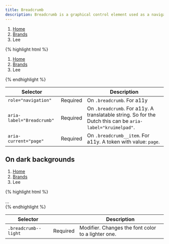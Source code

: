 ```yaml
---
title: Breadcrumb
description: Breadcrumb is a graphical control element used as a navigational aid in user interfaces.
---
```


<div class="fp-example">
	<nav class="breadcrumb" role="navigation" aria-label="Breadcrumb">
		<ol class="breadcrumb__list">
			<li class="breadcrumb__item">
				<a href="#" class="breadcrumb__link">Home</a>
			</li>
			<li class="breadcrumb__item">
				<a href="#" class="breadcrumb__link">Brands</a>
			</li>
			<li class="breadcrumb__item" aria-current="page">Lee</li>
		</ol>
	</nav>
</div>

{% highlight html %}
<nav class="breadcrumb" role="navigation" aria-label="Breadcrumb">
	<ol class="breadcrumb__list">
		<li class="breadcrumb__item">
			<a href="#" class="breadcrumb__link">Home</a>
		</li>
		<li class="breadcrumb__item">
			<a href="#" class="breadcrumb__link">Brands</a>
		</li>
		<li class="breadcrumb__item" aria-current="page">Lee</li>
	</ol>
</nav>
{% endhighlight %}

<table class="table table--horizontal-borders">
	<thead>
		<tr>
			<th>Selector</th>
			<th></th>
			<th>Description</th>
		</tr>
	</thead>
	<tbody>
		<tr>
			<td><code>role="navigation"</code></td>
			<td><span class="label label--warning">Required</span></td>
			<td>On <code>.breadcrumb</code>. For a11y</td>
		</tr>
		<tr>
			<td><code>aria-label="Breadcrumb"</code></td>
			<td><span class="label label--warning">Required</span></td>
			<td>On <code>.breadcrumb</code>. For a11y. A translatable string. So for the Dutch this can be <code>aria-label="kruimelpad"</code>.</td>
		</tr>
		<tr>
			<td><code>aria-current="page"</code></td>
			<td><span class="label label--warning">Required</span></td>
			<td>On <code>.breadcrumb__item</code>. For a11y. A token with value: <code>page</code>.</td>
		</tr>
	</tbody>
</table>

## On dark backgrounds

<div class="fp-example fp-example--dark">
	<nav class="breadcrumb breadcrumb--light" role="navigation" aria-label="Breadcrumb">
		<ol class="breadcrumb__list">
			<li class="breadcrumb__item">
				<a href="#" class="breadcrumb__link">Home</a>
			</li>
			<li class="breadcrumb__item">
				<a href="#" class="breadcrumb__link">Brands</a>
			</li>
			<li class="breadcrumb__item" aria-current="page">Lee</li>
		</ol>
	</nav>
</div>

{% highlight html %}
<nav class="breadcrumb breadcrumb--light" role="navigation" aria-label="Breadcrumb">
	...
</nav>
{% endhighlight %}

<table class="table table--horizontal-borders">
	<thead>
		<tr>
			<th>Selector</th>
			<th></th>
			<th>Description</th>
		</tr>
	</thead>
	<tbody>
		<tr>
			<td><code>.breadcrumb--light</code></td>
			<td><span class="label label--warning">Required</span></td>
			<td>Modifier. Changes the font color to a lighter one.</td>
		</tr>
	</tbody>
</table>

